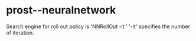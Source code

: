 # prost--neuralnetwork
Search engine for roll out policy is 'NNRollOut -it <int>'
'-it' specifies the number of iteration.
